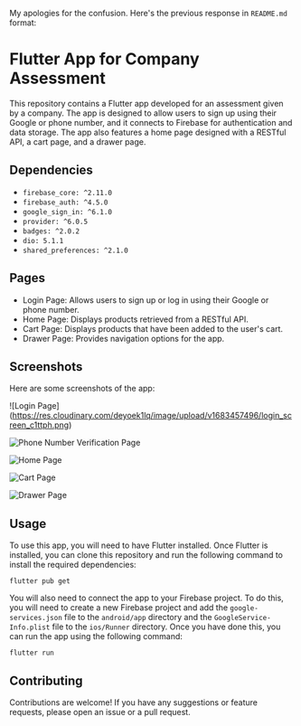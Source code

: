 My apologies for the confusion. Here's the previous response in `README.md` format:

# Flutter App for Company Assessment

This repository contains a Flutter app developed for an assessment given by a company. The app is designed to allow users to sign up using their Google or phone number, and it connects to Firebase for authentication and data storage. The app also features a home page designed with a RESTful API, a cart page, and a drawer page.

## Dependencies
- `firebase_core: ^2.11.0`
- `firebase_auth: ^4.5.0`
- `google_sign_in: ^6.1.0`
- `provider: ^6.0.5`
- `badges: ^2.0.2`
- `dio: 5.1.1`
- `shared_preferences: ^2.1.0`

## Pages
- Login Page: Allows users to sign up or log in using their Google or phone number.
- Home Page: Displays products retrieved from a RESTful API.
- Cart Page: Displays products that have been added to the user's cart.
- Drawer Page: Provides navigation options for the app.

## Screenshots

Here are some screenshots of the app:

![Login Page]  (https://res.cloudinary.com/deyoek1lq/image/upload/v1683457496/login_screen_c1ttph.png)

![Phone Number Verification Page](https://res.cloudinary.com/deyoek1lq/image/upload/v1683457496/phone_number_afcpen.png)


![Home Page](https://res.cloudinary.com/deyoek1lq/image/upload/v1683457496/home_screen_nm0gzv.png)

![Cart Page](https://res.cloudinary.com/deyoek1lq/image/upload/v1683457496/cart_screen_pzttb4.png)

![Drawer Page](https://res.cloudinary.com/deyoek1lq/image/upload/v1683457496/drawer_screen_y2i78b.png)



## Usage
To use this app, you will need to have Flutter installed. Once Flutter is installed, you can clone this repository and run the following command to install the required dependencies:

```
flutter pub get
```

You will also need to connect the app to your Firebase project. To do this, you will need to create a new Firebase project and add the `google-services.json` file to the `android/app` directory and the `GoogleService-Info.plist` file to the `ios/Runner` directory. Once you have done this, you can run the app using the following command:

```
flutter run
```

## Contributing
Contributions are welcome! If you have any suggestions or feature requests, please open an issue or a pull request.





